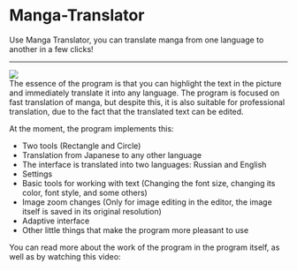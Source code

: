 # Manga-Translator
Use Manga Translator, you can translate manga from one language to another in a few clicks!
<hr/>
<img src="https://user-images.githubusercontent.com/74132592/140647403-7c8b03ac-a81f-4927-8334-e4dcf6ea81d3.png">

<br>
The essence of the program is that you can highlight the text in the picture and immediately translate it into any language. The program is focused on fast translation of manga, but despite this, it is also suitable for professional translation, due to the fact that the translated text can be edited.

At the moment, the program implements this:
 <ul>
<li>Two tools (Rectangle and Circle)
<li>Translation from Japanese to any other language
<li>The interface is translated into two languages: Russian and English
<li>Settings
<li>Basic tools for working with text (Changing the font size, changing its color, font style, and some others)
<li>Image zoom changes (Only for image editing in the editor, the image itself is saved in its original resolution)
<li>Adaptive interface
<li>Other little things that make the program more pleasant to use
</ul>
  
You can read more about the work of the program in the program itself, as well as by watching this video:
